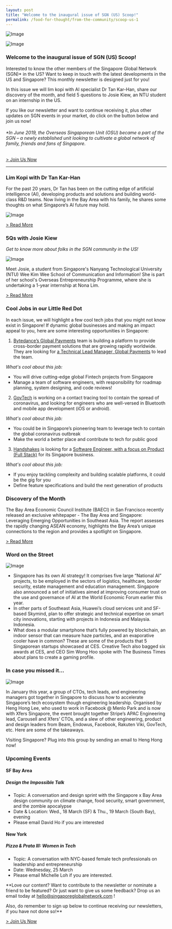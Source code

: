 ```yaml
---
layout: post
title: "Welcome to the inaugural issue of SGN (US) Scoop!"
permalink: /food-for-thought/from-the-community/scoop-us-1
---
```


![Image](/images/stories/Scoop/scoopheader.png)

![Image](/images/stories/Scoop/scoopus1.jpg)

### Welcome to the inaugural issue of SGN (US) Scoop!

Interested to know the other members of the Singapore Global Network (SGN)* in the US? Want to keep in touch with the latest developments in the US and Singapore? This monthly newsletter is designed just for you!

In this issue we will lim kopi with AI specialist Dr Tan Kar-Han, share our discovery of the month, and field 5 questions to Josie Kiew, an NTU student on an internship in the US. 

If you like our newsletter and want to continue receiving it, plus other updates on SGN events in your market, do click on the button below and join us now!

###### *In June 2019, the Overseas Singaporean Unit (OSU) became a part of the SGN – a newly established unit looking to cultivate a global network of family, friends and fans of Singapore.

[> Join Us Now](http://go.gov.sg/sgnemail)

<hr>

### Lim Kopi with Dr Tan Kar-Han

For the past 20 years, Dr Tan has been on the cutting edge of artificial intelligence (AI), developing products and solutions and building world-class R&D teams. Now living in the Bay Area with his family, he shares some thoughts on what Singapore’s AI future may hold.

![Image](/images/stories/Scoop/scoop-us-drtan.png)

[> Read More](https://www.singaporeglobalnetwork.com/food-for-thought/tech-me-to-sg/changing-the-world-with-ai)

### 5Qs with Josie Kiew

_Get to know more about folks in the SGN community in the US!_

![Image](/images/stories/2020/Mar/josiekiew1.png)

Meet Josie, a student from Singapore's Nanyang Technological University (NTU) Wee Kim Wee School of Communication and Information! She is part of her school's Overseas Entrepreneurship Programme, where she is undertaking a 1-year internship at Nona Lim.

[> Read More](https://www.singaporeglobalnetwork.com/food-for-thought/from-the-community/5qs-josie-kiew)

### Cool Jobs in our Little Red Dot

In each issue, we will highlight a few cool tech jobs that you might not know exist in Singapore! If dynamic global businesses and making an impact appeal to you, here are some interesting opportunities in Singapore:

1. [Bytedance’s Global Payments](https://www.linkedin.com/company/bytedance/) team is building a platform to provide cross-border payment solutions that are growing rapidly worldwide. They are looking for [a Technical Lead Manager, Global Payments](https://job.bytedance.com/en/position/detail/6781706317003229453) to lead the team. 

_What's cool about this job:_
- You will drive cutting-edge global Fintech projects from Singapore
- Manage a team of software engineers, with responsibility for roadmap planning, system designing, and code reviews!

2. [GovTech](Lim_xuan_hong@tech.gov.sg) is working on a contact tracing tool to contain the spread of coronavirus, and looking for engineers who are well-versed in Bluetooth and mobile app development (iOS or android). 

_What's cool about this job:_
- You could be in Singapore’s pioneering team to leverage tech to contain the global coronavirus outbreak
- Make the world a better place and contribute to tech for public good

3. [Handshakes](https://www.handshakes.com.sg/) is looking for a [Software Engineer, with a focus on Product (Full Stack)](https://www.livehire.com/careers/techskillsaccelerator/job/3RFKJ/YIDCD9PRM6/handshake-dc-frontiers-software-engineer-product-full-stack) for its Singapore business. 

_What's cool about this job:_
- If you enjoy tackling complexity and building scalable platforms, it could be the gig for you
- Define feature specifications and build the next generation of products

### Discovery of the Month

The Bay Area Economic Council Institute (BAECI) in San Francisco recently released an exclusive whitepaper - The Bay Area and Singapore: Leveraging Emerging Opportunities in Southeast Asia. The report assesses the rapidly changing ASEAN economy, highlights the Bay Area’s unique connections to the region and provides a spotlight on Singapore. 

[> Read More](https://www.edb.gov.sg/content/dam/edbsite/news-and-resources/resources/Singapore%20And%20The%20Bay%20Area.pdf)

### Word on the Street

![Image](/images/stories/Scoop/scoop-us-word.png)

- Singapore has its own AI strategy! It comprises five large “National AI” projects, to be employed in the sectors of logistics, healthcare, border security, estate management and education management. Singapore also announced a set of initiatives aimed at improving consumer trust on the use and governance of AI at the World Economic Forum earlier this year.
- In other parts of Southeast Asia, Huawei’s cloud services unit and SF-based Skymind, plan to offer strategic and technical expertise on smart city innovations, starting with projects in Indonesia and Malaysia. Indonesia.
- What does a modular smartphone that’s fully powered by blockchain, an indoor sensor that can measure haze particles, and an evaporative cooler have in common? These are some of the products that 5 Singaporean startups showcased at CES. Creative Tech also bagged six awards at CES, and CEO Sim Wong Hoo spoke with The Business Times about plans to create a gaming profile.

### In case you missed it...

![Image](/images/stories/Scoop/scoop-us-icymi.png)

In January this year, a group of CTOs, tech leads, and engineering managers got together in Singapore to discuss how to accelerate Singapore’s tech ecosystem though engineering leadership. Organised by Heng Hong Lee, who used to work in Facebook @ Menlo Park and is now with Xfers Singapore, the event brought together Stripe’s APAC Engineering lead, Carousell and Xfers’ CTOs, and a slew of other engineering, product and design leaders from Beam, Endowus, Facebook, Rakuten Viki, GovTech, etc. Here are some of the takeaways.  

Visiting Singapore? Plug into this group by sending an email to Heng Hong now!

### Upcoming Events

#### SF Bay Area

##### Design the Impossible Talk

- Topic: A conversation and design sprint with the Singapore x Bay Area design community on climate change, food security, smart government, and the zombie apocalypse
- Date & Location: Wed., 18 March (SF) & Thu., 19 March (South Bay), evening
- Please email David Ho if you are interested

#### New York

##### Pizza & Prata III: Women in Tech

- Topic: A conversation with NYC-based female tech professionals on leadership and entrepreneurship
- Date: Wednesday, 25 March
- Please email Michelle Loh if you are interested.

**Love our content? Want to contribute to the newsletter or nominate a friend to be featured? Or just want to give us some feedback? Drop us an email today at hello@singaporeglobalnetwork.com !

Also, do remember to sign up below to continue receiving our newsletters, if you have not done so!**

[> Join Us Now](http://go.gov.sg/sgnemail)
